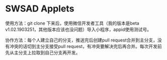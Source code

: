 # SWSAD Applets

使用方法：git clone 下来后，使用微信开发者工具（我的版本是beta v1.02.1903251，其他版本应该也没问题）导入小程序，appid使用测试号。

协作方法：每个人建立自己的分支，推送完后创建pull request合并到主分支，没有冲突的话切到主分支接受pull request，有冲突要解决完后再合并。每次开发前先从主分支上拉取到自己分支再开发。